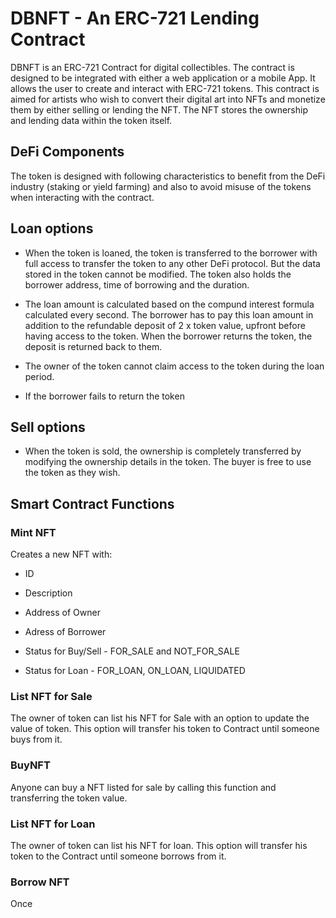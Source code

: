 # DBNFT - An ERC-721 Lending Contract

DBNFT is an ERC-721 Contract for digital collectibles. The contract is designed to be integrated with either a web application or a mobile App. It allows the user to create and interact with ERC-721 tokens. This contract is aimed for artists who wish to convert their digital art into NFTs and monetize them by either selling or lending the NFT. The NFT stores the ownership and lending data within the token itself.

## DeFi Components

The token is designed with following characteristics to benefit from the DeFi industry (staking or yield farming) and also to avoid misuse of the tokens when interacting with the contract.

## Loan options

- When the token is loaned, the token is transferred to the borrower with full access to transfer the token to any other DeFi protocol. But the data stored in the token cannot be modified. The token also holds the borrower address, time of borrowing and the duration.

* The loan amount is calculated based on the compund interest formula calculated every second. The borrower has to pay this loan amount in addition to the refundable deposit of 2 x token value, upfront before having access to the token. When the borrower returns the token, the deposit is returned back to them.

* The owner of the token cannot claim access to the token during the loan period.

* If the borrower fails to return the token

## Sell options

- When the token is sold, the ownership is completely transferred by modifying the ownership details in the token. The buyer is free to use the token as they wish.

## Smart Contract Functions

### Mint NFT

Creates a new NFT with:

- ID

* Description

* Address of Owner

* Adress of Borrower

* Status for Buy/Sell - FOR_SALE and NOT_FOR_SALE

* Status for Loan - FOR_LOAN, ON_LOAN, LIQUIDATED

### List NFT for Sale

The owner of token can list his NFT for Sale with an option to update the value of token. This option will transfer his token to Contract until someone buys from it.

### BuyNFT

Anyone can buy a NFT listed for sale by calling this function and transferring the token value.

### List NFT for Loan

The owner of token can list his NFT for loan. This option will transfer his token to the Contract until someone borrows from it.

### Borrow NFT

Once
